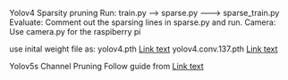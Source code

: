 Yolov4 Sparsity pruning
Run: 
train.py --> sparse.py ---> sparse_train.py
Evaluate:
Comment out the sparsing lines in sparse.py and run.
Camera: 
Use camera.py for the raspiberry pi

use inital weight file as:
yolov4.pth [Link text](https://drive.google.com/open?id=1wv_LiFeCRYwtpkqREPeI13-gPELBDwuJ)
yolov4.conv.137.pth [Link text](https://drive.google.com/open?id=1fcbR0bWzYfIEdLJPzOsn4R5mlvR6IQyA)

Yolov5s Channel Pruning
Follow guide from [Link text](https://github.com/uyzhang/yolov5_prune) 

